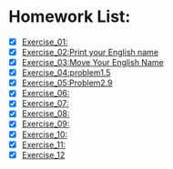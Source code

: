 # Homework List:
- [x] [Exercise_01:](https://github.com/zenghaowhu/computationalphysics_N2014301020073)
- [x] [Exercise_02:Print your English name](https://www.zybuluo.com/zneghaowhu/note/497776)
- [x] [Exercise_03:Move Your English Name](https://www.zybuluo.com/zneghaowhu/note/512272)
- [x] [Exercise_04:problem1.5](https://www.zybuluo.com/zneghaowhu/note/525571)
- [x] [Exercise_05:Problem2.9](https://www.zybuluo.com/zneghaowhu/note/534084)
- [x] [Exercise_06:](https://www.zybuluo.com/zneghaowhu/note/542226)
- [x] [Exercise_07:](https://www.zybuluo.com/zneghaowhu/note/550451)
- [x] [Exercise_08:](https://www.zybuluo.com/zneghaowhu/note/565948)
- [x] [Exercise_09:](https://www.zybuluo.com/zneghaowhu/note/573782)
- [x] [Exercise_10:](https://www.zybuluo.com/zneghaowhu/note/581897)
- [x] [Exercise_11:](https://www.zybuluo.com/zneghaowhu/note/590156)
- [x] [Exercise_12](https://www.zybuluo.com/zneghaowhu/note/597959)
